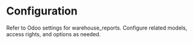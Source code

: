 # Configuration

Refer to Odoo settings for warehouse_reports. Configure related models, access rights, and options as needed.
